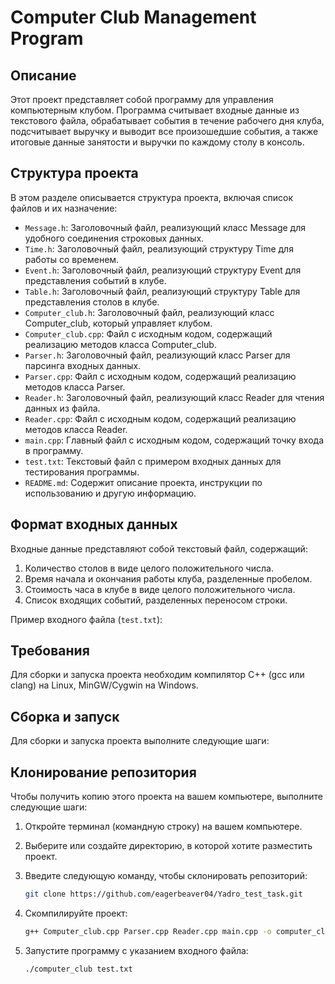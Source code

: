 # Computer Club Management Program

## Описание
Этот проект представляет собой программу для управления компьютерным клубом. Программа считывает входные данные из текстового файла, обрабатывает события в течение рабочего дня клуба, подсчитывает выручку и выводит все произошедшие события, а также итоговые данные занятости и выручки по каждому столу в консоль.

## Структура проекта

В этом разделе описывается структура проекта, включая список файлов и их назначение:

- `Message.h`: Заголовочный файл, реализующий класс Message для удобного соединения строковых данных.
- `Time.h`: Заголовочный файл, реализующий структуру Time для работы со временем.
- `Event.h`: Заголовочный файл, реализующий структуру Event для представления событий в клубе.
- `Table.h`: Заголовочный файл, реализующий структуру Table для представления столов в клубе.
- `Computer_club.h`: Заголовочный файл, реализующий класс Computer_club, который управляет клубом.
- `Computer_club.cpp`: Файл с исходным кодом, содержащий реализацию методов класса Computer_club.
- `Parser.h`: Заголовочный файл, реализующий класс Parser для парсинга входных данных.
- `Parser.cpp`: Файл с исходным кодом, содержащий реализацию методов класса Parser.
- `Reader.h`: Заголовочный файл, реализующий класс Reader для чтения данных из файла.
- `Reader.cpp`: Файл с исходным кодом, содержащий реализацию методов класса Reader.
- `main.cpp`: Главный файл с исходным кодом, содержащий точку входа в программу.
- `test.txt`: Текстовый файл с примером входных данных для тестирования программы.
- `README.md`: Содержит описание проекта, инструкции по использованию и другую информацию.


## Формат входных данных
Входные данные представляют собой текстовый файл, содержащий:

1. Количество столов в виде целого положительного числа.
2. Время начала и окончания работы клуба, разделенные пробелом.
3. Стоимость часа в клубе в виде целого положительного числа.
4. Список входящих событий, разделенных переносом строки.

Пример входного файла (`test.txt`):
## Требования
Для сборки и запуска проекта необходим компилятор C++ (gcc или clang) на Linux, MinGW/Cygwin на Windows.

## Сборка и запуск
Для сборки и запуска проекта выполните следующие шаги:

## Клонирование репозитория

Чтобы получить копию этого проекта на вашем компьютере, выполните следующие шаги:

1. Откройте терминал (командную строку) на вашем компьютере.

2. Выберите или создайте директорию, в которой хотите разместить проект.

3. Введите следующую команду, чтобы склонировать репозиторий:

   ```sh
   git clone https://github.com/eagerbeaver04/Yadro_test_task.git
   ```
4. Скомпилируйте проект:
    ```sh
    g++ Computer_club.cpp Parser.cpp Reader.cpp main.cpp -o computer_club
    ```

5. Запустите программу с указанием входного файла:
    ```sh
    ./computer_club test.txt
    ```

